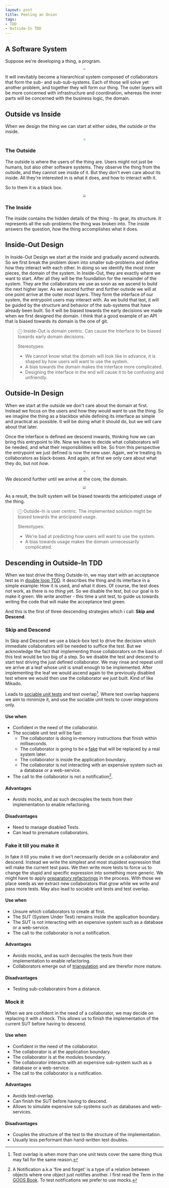```yaml
---
layout: post
title: Peeling an Onion
tags: 
- TDD
- Outside-In TDD
---
```


## A Software System

Suppose we're developing a thing, a program. 

<center><img src="/assets/peeling-an-onion/system.png" style="zoom: 33%;" /></center>

It will inevitably become a hierarchical system composed of collaborators that form the sub- and sub-sub-systems. 
Each of those will solve yet another problem, and together they will form our thing.
The outer layers will be more concerned with infrastructure and coordination, whereas the inner parts will be concerned with the business logic, the domain.

## Outside vs Inside

When we design the thing we can start at either sides, the outside or the inside.

<center><img src="/assets/peeling-an-onion/outside-inside.png" style="zoom:33%;" /></center>

### The Outside

The outside is where the users of the thing are. 
Users might not just be humans, but also other software systems.
They observe the thing from the outside, and they cannot see inside of it. 
But they don't even care about its inside. 
All they're interested in is what it does, and how to interact with it.

So to them it is a black box. 

<center><img src="/assets/peeling-an-onion/blackbox.png" style="zoom:50%;" /></center>

### The Inside

The inside contains the hidden details of the thing - its gear, its structure.
It represents all the sub-problems the thing was broken into. 
The inside answers the question, *how* the thing accomplishes what it does.

## Inside-Out Design

In Inside-Out Design we start at the inside and gradually ascend outwards.
So we first break the problem down into smaller sub-problems and define how they interact with each other. 
In doing so we identify the most inner pieces, the domain of the system.
In Inside-Out, they are exactly where we want to start.
After all they will be the foundation for the remainder of the system.
They are the collaborators we use as soon as we ascend to build the next higher layer. 
As we ascend further and further outside we will at one point arrive at the outer most layers. 
They form the interface of our system, the entrypoint users may interact with.
As we build that last, it will be guided by the structure and behavior of the sub-systems that have already been built.
So it will be biased towards the early decisions we made when we first designed the domain. 
I think that a good example of an API that is biased towards its domain is the one of git.

> ⓘ Inside-Out is domain centric. Can cause the Interface to be biased towards early domain decisions.
>
> Stereotypes: 
>
> - We cannot know what the domain will look like in advance, it is shaped by how users will want to use the system.
> - A bias towards the domain makes the interface more complicated.
> - Designing the interface in the end will cause it to be confusing and unfriendly.

## Outside-In Design

When we start at the outside we don't care about the domain at first. 
Instead we focus on the users and how they would want to use the thing.
So we imagine the thing as a blackbox while defining its interface as simple and practical as possible.
It will be doing what it should do, but we will care about that later.

Once the interface is defined we descend inwards, thinking how we can bring this entrypoint to life.
Now we have to decide what collaborators will be needed, and what their responsibilities will be.
So from this perspective the entrypoint we just defined is now the new user.
Again, we're treating its collaborators as black-boxes. 
And again, at first we only care about what they do, but not *how*. 

<center><img src="/assets/peeling-an-onion/descending.png" style="zoom:33%;" /></center>

We descend further until we arrive at the core, the domain.

<center><img src="/assets/peeling-an-onion/descending_2.png" style="zoom:60%;" /></center>


As a result, the built system will be biased towards the anticipated usage of the thing.

> ⓘ Outside-In is user centric. The implemented solution might be biased towards the anticipated usage.
>
> Stereotypes: 
>
> - We're bad at predicting how users will want to use the system. 
> - A bias towards usage makes the domain unnecessarily complicated.

## Descending in Outside-In TDD

When we test drive the thing Outside-In, we may start with an acceptance test as in [double loop TDD](http://coding-is-like-cooking.info/2013/04/outside-in-development-with-double-loop-tdd/). 
It describes the thing and its interface in a simple example: How it is used, and what it does. 
Of course, the test does not work, as there is no *thing* yet. 
So we disable the test, but our goal is to make it green.
We write another - this time a unit test, to guide us towards writing the code that will make the acceptance test green. 

And this is the first of three descending strategies which i call: **Skip and Descend**.

### Skip and Descend

In Skip and Descend we use a black-box test to drive the decision which immediate collaborators will be needed to suffice the test.
But we acknowledge the fact that implementing those collaborators on the basis of this test would be too big of a step. 
So we disable the test and descend to start test driving the just defined collaborator.
We may rinse and repeat until we arrive at a leaf whose unit is small enough to be implemented.
After implementing the leaf we would ascend again to the previously disabled test where we would then use the collaborator we just built.
Kind of like Mikado. 

Leads to [sociable unit tests](https://martinfowler.com/bliki/UnitTest.html) and test overlap[^TestOverlap].
Where test overlap happens we aim to minimize it, and use the sociable unit tests to cover integrations only.

[^TestOverlap]: Test overlap is when more than one unit tests cover the same thing thus may fail for the same reason.

####  Use when

- Confident in the need of the collaborator.
- The sociable unit test will be fast:
  - The collaborator is doing in-memory instructions that finish within milliseconds.
  - The collaborator is going to be a [fake](http://xunitpatterns.com/Fake%20Object.html) that will be replaced by a real system later.
  - The collaborator is inside the application boundary.
  - The collaborator is not interacting with an expensive system such as a database or a web-service.
- The call to the collaborator is not a notification[^Notification]. 

[^Notification]: A Notification a.k.a 'fire and forget' is a type of a relation between objects where one object just notifies another. I first read the Term in the [GOOS Book](http://www.growing-object-oriented-software.com/). To test notifications we prefer to use mocks.

#### Advantages

- Avoids mocks, and as such decouples the tests from their implementation to enable refactoring.

#### Disadvantages

- Need to manage disabled Tests.
- Can lead to premature collaborators.

### Fake it till you make it

In fake it till you make it we don't necessarily decide on a collaborator and descend.
Instead we write the simplest and most stupidest expression that will make the current test pass.
We then write more tests to force us to change the stupid and specific expression into something more generic.
We might have to apply [preparatory refactorings](https://martinfowler.com/articles/preparatory-refactoring-example.html) in the process.
With those we place seeds as we extract new collaborators that grow while we write and pass more tests.
May also lead to sociable unit tests and test overlap.

#### Use when

- Unsure which collaborators to create at first.
- The SUT (System Under Test) remains inside the application boundary.
- The SUT is not interacting with an expensive system such as a database or a web-service.
- The call to the collaborator is not a notification.

#### Advantages

- Avoids mocks, and as such decouples the tests from their implementation to enable refactoring.
- Collaborators emerge out of [triangulation](https://www.devteams.at/red_green/2019/04/08/red_green_part_6_triangulation.html) and are therefor more mature.

#### Disadvantages

- Testing sub-collaborators from a distance.

### Mock it

When we are confident in the need of a collaborator, we may decide on replacing it with a mock.
This allows us to finish the implementation of the current SUT before having to descend.

#### Use when

- Confident in the need of the collaborator.
- The collaborator is at the application boundary.
- The collaborator is at the modules boundary.
- The collaborator interacts with an expensive sub-system such as a database or a web-service.
- The call to the collaborator is a notification.

#### Advantages

- Avoids test-overlap.
- Can finish the SUT before having to descend.
- Allows to simulate expensive sub-systems such as databases and web-services.

#### Disadvantages

- Couples the structure of the test to the structure of the implementation.
- Usually less performant than hand-written test doubles.
